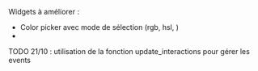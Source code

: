 Widgets à améliorer :
* Color picker avec mode de sélection (rgb, hsl, )
* 

TODO 21/10 : utilisation de la fonction update_interactions pour gérer les events